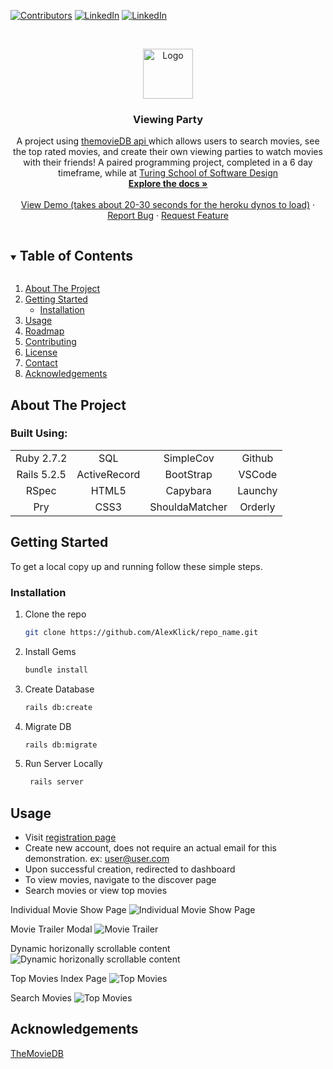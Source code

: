 
<!-- PROJECT SHIELDS -->
<!--
*** I'm using markdown "reference style" links for readability.
*** Reference links are enclosed in brackets [ ] instead of parentheses ( ).
*** See the bottom of this document for the declaration of the reference variables
*** for contributors-url, forks-url, etc. This is an optional, concise syntax you may use.
*** https://www.markdownguide.org/basic-syntax/#reference-style-links
-->
[vscode]: https://github.com/Microsoft/vscode
[vue]: https://github.com/vuejs/vue
[bootstrap]: https://github.com/twbs/bootstrap
[![Contributors][contributors-shield]](https://www.github.com/AlexKlick/viewing_party/contributors)
[![LinkedIn][linkedin-shield]](https://www.linkedin.com/in/alex-klick/)
[![LinkedIn][linkedin-shield]](https://www.linkedin.com/in/lee-hopper/)


<!-- PROJECT LOGO -->
<br />
<p align="center">
  <a href="https://github.com/AlexKlick/viewing_party/">
    <img src="https://pyxis.nymag.com/v1/imgs/4da/630/2ec94af82a77404f4c98e1b6be9dd4e0b2-27-facebook-watch-party-logo.rsocial.w1200.jpg" alt="Logo" width="80" height="80">
  </a>

  <h3 align="center">Viewing Party</h3>

  <p align="center">
  A project using <a href="https://www.themoviedb.org/documentation/api">themovieDB api </a> which allows users to search movies, see the top rated movies, and create their own viewing parties to watch movies with their friends! A paired programming project, completed in a 6 day timeframe, while at <a href="https://turing.edu/">Turing School of Software Design</a>
    <br />
    <a href="https://github.com/AlexKlick/viewing_party"><strong>Explore the docs »</strong></a>
    <br />
    <br />
    <a href="https://viewing-partie.herokuapp.com/">View Demo (takes about 20-30 seconds for the heroku dynos to load)</a>
    ·
    <a href="https://github.com/AlexKlick/viewing_party/issues">Report Bug</a>
    ·
    <a href="https://github.com/AlexKlick/viewing_party/issues">Request Feature</a>
  </p>
</p>



<!-- TABLE OF CONTENTS -->
<details open="open">
  <summary><h2 style="display: inline-block">Table of Contents</h2></summary>
  <ol>
    <li>
      <a href="#about-the-project">About The Project</a>
    <li>
      <a href="#getting-started">Getting Started</a>
      <ul>
        <li><a href="#installation">Installation</a></li>
      </ul>
    </li>
    <li><a href="#usage">Usage</a></li>
    <li><a href="#roadmap">Roadmap</a></li>
    <li><a href="#contributing">Contributing</a></li>
    <li><a href="#license">License</a></li>
    <li><a href="#contact">Contact</a></li>
    <li><a href="#acknowledgements">Acknowledgements</a></li>
  </ol>
</details>



<!-- ABOUT THE PROJECT -->
## About The Project 
   ### Built Using:
   |      |   |    |      |
|   :----:    |    :----:     |    :----:     |    :----:     |
| Ruby 2.7.2  | SQL           | SimpleCov     | Github        |
| Rails 5.2.5 | ActiveRecord  | BootStrap     | VSCode        |
| RSpec       | HTML5         | Capybara      | Launchy       |
| Pry         | CSS3          | ShouldaMatcher| Orderly       |

## Getting Started

To get a local copy up and running follow these simple steps.

### Installation

1. Clone the repo
   ```sh
   git clone https://github.com/AlexKlick/repo_name.git
   ```
2. Install Gems
     ```sh
   bundle install
   ```
3. Create Database
     ```sh
    rails db:create
   ```
4. Migrate DB
    ```sh
    rails db:migrate
   ```
5. Run Server Locally
   ```sh
    rails server
   ```

<!-- USAGE EXAMPLES -->
## Usage
- Visit <a href="https://viewing-partie.herokuapp.com/users/new">registration page</a> 
- Create new account, does not require an actual email for this demonstration. ex: user@user.com
- Upon successful creation, redirected to dashboard
- To view movies, navigate to the discover page
- Search movies or view top movies

Individual Movie Show Page
![Individual Movie Show Page](https://user-images.githubusercontent.com/60951642/137794242-19f90ead-d5a8-4810-9141-47eadbc44fdc.png)

Movie Trailer Modal
![Movie Trailer](https://user-images.githubusercontent.com/60951642/137793918-4a379a46-7b5a-43ab-8333-92da1e27f7a9.png)

Dynamic horizonally scrollable content
![Dynamic horizonally scrollable content](https://user-images.githubusercontent.com/60951642/137776834-ee15d515-bbf0-4eaa-9286-c0d566fc2fba.png)


Top Movies Index Page
![Top Movies](https://user-images.githubusercontent.com/60951642/137795577-5b6544e3-2d2b-4725-82fe-eec9bfcf9702.png)

Search Movies
![Top Movies](https://user-images.githubusercontent.com/60951642/137794042-beb4c97f-ab5e-4671-b3b5-608bc3a3a2df.png)


## Acknowledgements
<a href="https://www.themoviedb.org/documentation/api">TheMovieDB</a>



<!-- MARKDOWN LINKS & IMAGES -->
<!-- https://www.markdownguide.org/basic-syntax/#reference-style-links -->
[contributors-shield]: https://img.shields.io/github/contributors/AlexKlick/repo.svg?style=for-the-badge
[contributors-url]: https://github.com/AlexKlick/repo_name/graphs/contributors
[forks-shield]: https://img.shields.io/github/forks/AlexKlick/repo.svg?style=for-the-badge
[forks-url]: https://github.com/AlexKlick/repo_name/network/members
[stars-shield]: https://img.shields.io/github/stars/AlexKlick/repo.svg?style=for-the-badge
[stars-url]: https://github.com/AlexKlick/repo_name/stargazers
[issues-shield]: https://img.shields.io/github/issues/AlexKlick/repo.svg?style=for-the-badge
[issues-url]: https://github.com/AlexKlick/repo_name/issues
[license-shield]: https://img.shields.io/github/license/AlexKlick/repo.svg?style=for-the-badge
[license-url]: https://github.com/AlexKlick/repo_name/blob/master/LICENSE.txt
[linkedin-shield]: https://img.shields.io/badge/-LinkedIn-black.svg?style=for-the-badge&logo=linkedin&colorB=555
[linkedin-url]: https://linkedin.com/in/AlexKlick
